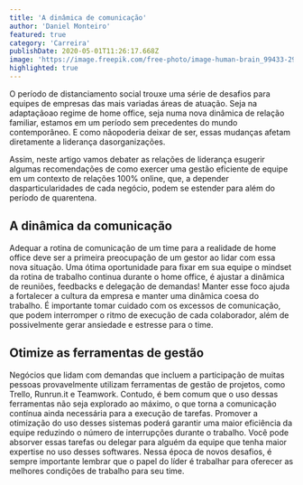 ```yaml
---
title: 'A dinâmica de comunicação'
author: 'Daniel Monteiro'
featured: true
category: 'Carreira'
publishDate: 2020-05-01T11:26:17.668Z
image: 'https://image.freepik.com/free-photo/image-human-brain_99433-298.jpg'
highlighted: true
---
```


O período de distanciamento social trouxe uma série de desafios para equipes de empresas das mais variadas áreas de atuação. Seja na adaptaçãoao regime de home office, seja numa nova dinâmica de relação familiar, estamos em um período sem precedentes do mundo contemporâneo. E como nãopoderia deixar de ser, essas mudanças afetam diretamente a liderança dasorganizações.

Assim, neste artigo vamos debater as relações de liderança esugerir algumas recomendações de como exercer uma gestão eficiente de equipe em um contexto de relações 100% online, que, a depender dasparticularidades de cada negócio, podem se estender para além do período de quarentena.

## A dinâmica da comunicação

Adequar a rotina de comunicação de um time para a realidade de home office deve ser a primeira preocupação de um gestor ao lidar com essa nova situação. Uma ótima oportunidade para fixar em sua equipe o mindset da rotina de trabalho continua durante o home office, é ajustar a dinâmica de reuniões, feedbacks e delegação de demandas! Manter esse foco ajuda a fortalecer a cultura da empresa e manter uma dinâmica coesa do trabalho. É importante tomar cuidado com os excessos de comunicação, que podem interromper o ritmo de execução de cada colaborador, além de possivelmente gerar ansiedade e estresse para o time.

## Otimize as ferramentas de gestão

Negócios que lidam com demandas que incluem a participação de muitas pessoas provavelmente utilizam ferramentas de gestão de projetos, como Trello, Runrun.it e Teamwork. Contudo, é bem comum que o uso dessas ferramentas não seja explorado ao máximo, o que torna a comunicação contínua ainda necessária para a execução de tarefas. Promover a otimização do uso desses sistemas poderá garantir uma maior eficiência da equipe reduzindo o número de interrupções durante o trabalho. Você pode absorver essas tarefas ou delegar para alguém da equipe que tenha maior expertise no uso desses softwares. Nessa época de novos desafios, é sempre importante lembrar que o papel do líder é trabalhar para oferecer as melhores condições de trabalho para seu time.
